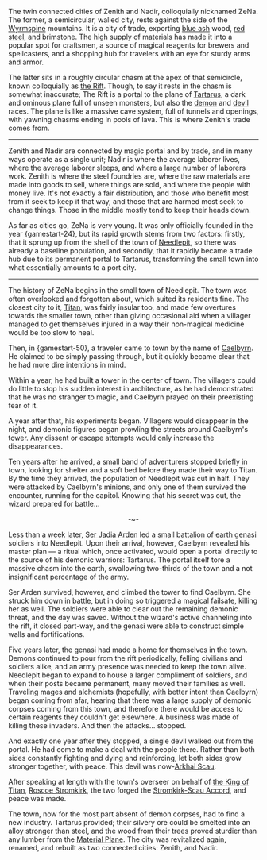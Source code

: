 The twin connected cities of Zenith and Nadir, colloquially nicknamed ZeNa. The former, a semicircular, walled city, rests against the side of the [Wyrmspine](Wyrmspine) mountains. It is a city of trade, exporting [blue ash](blue%20ash) wood, [red steel](red%20steel), and brimstone. The high supply of materials has made it into a popular spot for craftsmen, a source of magical reagents for brewers and spellcasters, and a shopping hub for travelers with an eye for sturdy arms and armor.

The latter sits in a roughly circular chasm at the apex of that semicircle, known colloquially as [the Rift](the%20Rift). Though, to say it rests in the chasm is somewhat inaccurate; The Rift is a portal to the plane of [Tartarus](Tartarus), a dark and ominous plane full of unseen monsters, but also the [demon](demon) and [devil](devil) races. The plane is like a massive cave system, full of tunnels and openings, with yawning chasms ending in pools of lava. This is where Zenith's trade comes from.

---
Zenith and Nadir are connected by magic portal and by trade, and in many ways operate as a single unit; Nadir is where the average laborer lives, where the average laborer sleeps, and where a large number of laborers work. Zenith is where the steel foundries are, where the raw materials are made into goods to sell, where things are sold, and where the people with money live. It's not exactly a fair distribution, and those who benefit most from it seek to keep it that way, and those that are harmed most seek to change things. Those in the middle mostly tend to keep their heads down.

As far as cities go, ZeNa is very young. It was only officially founded in the year {gamestart-24}, but its rapid growth stems from two factors: firstly, that it sprung up from the shell of the town of [Needlepit](Needlepit), so there was already a baseline population, and secondly, that it rapidly became a trade hub due to its permanent portal to Tartarus, transforming the small town into what essentially amounts to a port city.

---
The history of ZeNa begins in the small town of Needlepit. The town was often overlooked and forgotten about, which suited its residents fine. The closest city to it, [Titan](Titan), was fairly insular too, and made few overtures towards the smaller town, other than giving occasional aid when a villager managed to get themselves injured in a way their non-magical medicine would be too slow to heal.

Then, in {gamestart-50}, a traveler came to town by the name of [Caelbyrn](Caelbyrn). He claimed to be simply passing through, but it quickly became clear that he had more dire intentions in mind.

Within a year, he had built a tower in the center of town. The villagers could do little to stop his sudden interest in architecture, as he had demonstrated that he was no stranger to magic, and Caelbyrn prayed on their preexisting fear of it.

A year after that, his experiments began. Villagers would disappear in the night, and demonic figures began prowling the streets around Caelbyrn's tower. Any dissent or escape attempts would only increase the disappearances.

Ten years after he arrived, a small band of adventurers stopped briefly in town, looking for shelter and a soft bed before they made their way to Titan. By the time they arrived, the population of Needlepit was cut in half. They were attacked by Caelbyrn's minions, and only one of them survived the encounter, running for the capitol. Knowing that his secret was out, the wizard prepared for battle...

<p align="center">-~-</p>

Less than a week later, [Ser Jadia Arden](Ser%20Jadia%20Arden) led a small battalion of [earth genasi](earth%20genasi) soldiers into Needlepit. Upon their arrival, however, Caelbyrn revealed his master plan — a ritual which, once activated, would open a portal directly to the source of his demonic warriors: Tartarus. The portal itself tore a massive chasm into the earth, swallowing two-thirds of the town and a not insignificant percentage of the army. 

Ser Arden survived, however, and climbed the tower to find Caelbyrn. She struck him down in battle, but in doing so triggered a magical failsafe, killing her as well. The soldiers were able to clear out the remaining demonic threat, and the day was saved. Without the wizard's active channeling into the rift, it closed part-way, and the genasi were able to construct simple walls and fortifications. 

Five years later, the genasi had made a home for themselves in the town. Demons continued to pour from the rift periodically, felling civilians and soldiers alike, and an army presence was needed to keep the town alive. Needlepit began to expand to house a larger compliment of soldiers, and when their posts became permanent, many moved their families as well. Traveling mages and alchemists (hopefully, with better intent than Caelbyrn) began coming from afar, hearing that there was a large supply of demonic corpses coming from this town, and therefore there would be access to certain reagents they couldn't get elsewhere. A business was made of killing these invaders. And then the attacks... stopped.

And exactly one year after they stopped, a single devil walked out from the portal. He had come to make a deal with the people there. Rather than both sides constantly fighting and dying and reinforcing, let both sides grow stronger together, with peace. This devil was now-[Arkhai Scau](../NPCs/ZeNa/Arkhai%20Scau.md).

After speaking at length with the town's overseer on behalf of [the King of Titan](the%20King%20of%20Titan), [Roscoe Stromkirk](Roscoe%20Stromkirk), the two forged the [Stromkirk-Scau Accord](Stromkirk-Scau%20Accord), and peace was made.

The town, now for the most part absent of demon corpses, had to find a new industry. Tartarus provided; their silvery ore could be smelted into an alloy stronger than steel, and the wood from their trees proved sturdier than any lumber from the [Material Plane](Material%20Plane). The city was revitalized again, renamed, and rebuilt as two connected cities: Zenith, and Nadir. 